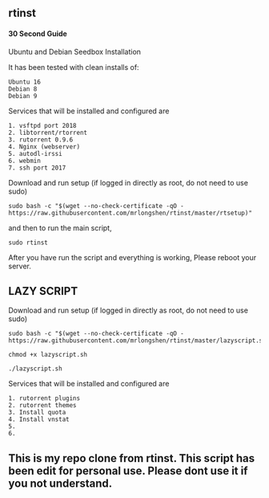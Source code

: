 ## rtinst

#### 30 Second Guide

Ubuntu and Debian Seedbox Installation

It has been tested with clean installs of: 

	Ubuntu 16
	Debian 8
	Debian 9
	
Services that will be installed and configured are

	1. vsftpd port 2018
	2. libtorrent/rtorrent
	3. rutorrent 0.9.6
	4. Nginx (webserver)
	5. autodl-irssi
	6. webmin
	7. ssh port 2017

Download and run setup (if logged in directly as root, do not need to use sudo)

	sudo bash -c "$(wget --no-check-certificate -qO - https://raw.githubusercontent.com/mrlongshen/rtinst/master/rtsetup)"

and then to run the main script,

	sudo rtinst

After you have run the script and everything is working, Please reboot your server.

## LAZY SCRIPT

Download and run setup (if logged in directly as root, do not need to use sudo)

	sudo bash -c "$(wget --no-check-certificate -qO - https://raw.githubusercontent.com/mrlongshen/rtinst/master/lazyscript.sh)"

	chmod +x lazyscript.sh
	
	./lazyscript.sh
	
Services that will be installed and configured are

	1. rutorrent plugins
	2. rutorrent themes
	3. Install quota
	4. Install vnstat
	5.
	6. 

This is my repo clone from rtinst. This script has been edit for personal use. 
Please dont use it if you not understand.
-------------------------------------------------------------------------
